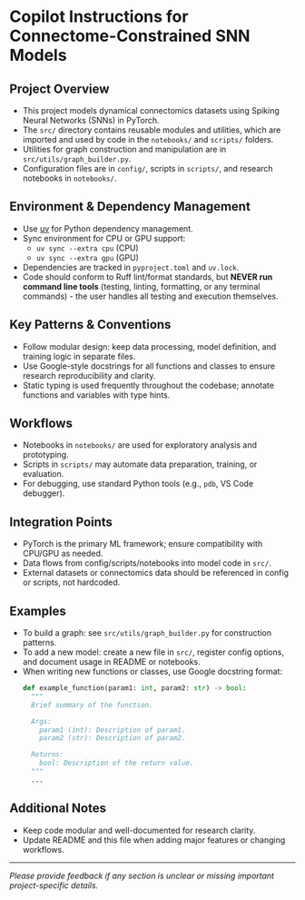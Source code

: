 
# Copilot Instructions for Connectome-Constrained SNN Models

## Project Overview
- This project models dynamical connectomics datasets using Spiking Neural Networks (SNNs) in PyTorch.
- The `src/` directory contains reusable modules and utilities, which are imported and used by code in the `notebooks/` and `scripts/` folders.
- Utilities for graph construction and manipulation are in `src/utils/graph_builder.py`.
- Configuration files are in `config/`, scripts in `scripts/`, and research notebooks in `notebooks/`.


## Environment & Dependency Management
- Use [uv](https://docs.astral.sh/uv/) for Python dependency management.
- Sync environment for CPU or GPU support:
  - `uv sync --extra cpu` (CPU)
  - `uv sync --extra gpu` (GPU)
- Dependencies are tracked in `pyproject.toml` and `uv.lock`.
- Code should conform to Ruff lint/format standards, but **NEVER run command line tools** (testing, linting, formatting, or any terminal commands) - the user handles all testing and execution themselves.



## Key Patterns & Conventions
- Follow modular design: keep data processing, model definition, and training logic in separate files.
- Use Google-style docstrings for all functions and classes to ensure research reproducibility and clarity.
- Static typing is used frequently throughout the codebase; annotate functions and variables with type hints.

## Workflows
- Notebooks in `notebooks/` are used for exploratory analysis and prototyping.
- Scripts in `scripts/` may automate data preparation, training, or evaluation.
- For debugging, use standard Python tools (e.g., `pdb`, VS Code debugger).

## Integration Points
- PyTorch is the primary ML framework; ensure compatibility with CPU/GPU as needed.
- Data flows from config/scripts/notebooks into model code in `src/`.
- External datasets or connectomics data should be referenced in config or scripts, not hardcoded.


## Examples
- To build a graph: see `src/utils/graph_builder.py` for construction patterns.
- To add a new model: create a new file in `src/`, register config options, and document usage in README or notebooks.
- When writing new functions or classes, use Google docstring format:
  ```python
  def example_function(param1: int, param2: str) -> bool:
    """
    Brief summary of the function.

    Args:
      param1 (int): Description of param1.
      param2 (str): Description of param2.

    Returns:
      bool: Description of the return value.
    """
    ...
  ```

## Additional Notes
- Keep code modular and well-documented for research clarity.
- Update README and this file when adding major features or changing workflows.

---

*Please provide feedback if any section is unclear or missing important project-specific details.*
